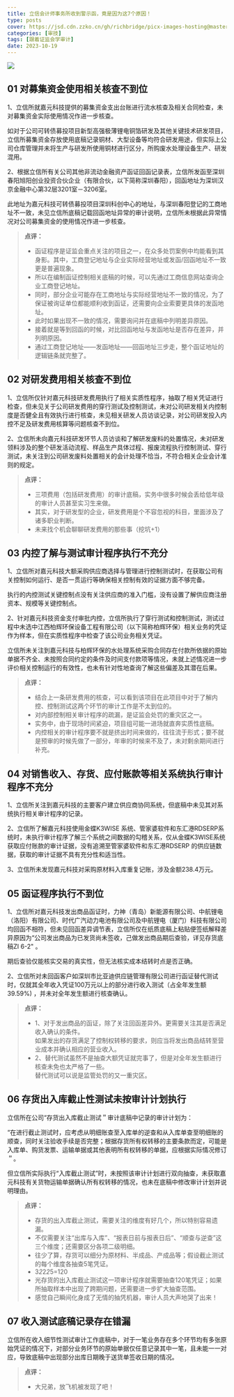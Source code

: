 ```yaml
---
title: 立信会计师事务所收到警示函，竟是因为这7个原因！
type: posts
cover: https://jsd.cdn.zzko.cn/gh/richbridge/picx-images-hosting@master/thumbnail/audit.jpg
categories: [审技]
tags: [跟着证监会学审计]
date: 2023-10-19
---
```


![](https://img.richfan.site/audit/跟着证监会学审计/立信会计师事务所收到警示函，竟是因为这7个原因！.webp)

## 01 对募集资金使用相关核查不到位

1、立信所就嘉元科技提供的募集资金支出台账进行流水核查及相关合同检查，未对募集资金实际使用情况作进一步核查。

如对于公司可转债募投项目新型高强极薄锂电铜箔研发及其他关键技术研发项目，立信所募集资金存放使用底稿记录铜材、大型设备等均符合研发用途，但实际上公司仓库管理并未将生产与研发所使用铜材进行区分，所购废水处理设备生产、研发混用。

2、根据立信所有关公司其他非流动金融资产函证回函记录表，立信所发函至深圳春阳旭阳创业投资合伙企业（有限合伙，以下简称深圳春阳），回函地址为深圳汉京金融中心第32层3201室－3206室。

此地址为嘉元科技可转债募投项目深圳科创中心的地址，与深圳春阳登记的工商地址不一致，未见立信所底稿记载回函地址异常的审计说明，立信所未根据此异常情况对公司募集资金的使用情况作进一步核查。

> **点评：**
> - 函证程序是证监会重点关注的项目之一，在众多处罚案例中均能看到其身影。其中，工商登记地址与企业实际经营地址或发函/回函地址不一致更是普遍现象。
> - 所以在编制函证控制相关底稿的时候，可以先通过工商信息网站查询企业工商登记地址。
> - 同时，部分企业可能存在工商地址与实际经营地址不一致的情况，为了保证被询证单位都能顺利收到函证，还需要向企业索要更具体的发函地址。
> - 此时如果出现不一致的情况，需要询问并在底稿中列明差异原因。
> - 接着就是等到回函的时候，对比回函地址与发函地址是否存在差异，并列明原因。
> - 通过工商登记地址——发函地址——回函地址三步走，整个函证地址的逻辑链条就完整了。

## 02 对研发费用相关核查不到位

1、立信所仅针对嘉元科技研发费用执行了相关实质性程序，抽取了相关凭证进行检查，但未见关于公司研发费用的穿行测试及控制测试，未对公司研发相关内控制度是否健全且有效执行进行核查，未见相关研发人员访谈记录，对公司研发投入内控不足及研发费用核算等问题核查不到位。

2、立信所未向嘉元科技研发环节人员访谈和了解研发废料的处置情况，未对研发领料涉及的整个研发活动流程、样品生产具体过程、报废流程执行控制测试、穿行测试，未关注到公司研发废料处置相关的会计处理不恰当，不符合相关企业会计准则的规定。

> **点评：**
> - 三项费用（包括研发费用）的审计底稿，实务中很多时候会丢给低年级的审计人员甚至实习生来做。
> - 其实，对于研发型的企业，研发费用是个不容忽视的科目，里面涉及了诸多职业判断。
> - 未来找个机会聊聊研发费用的那些事（挖坑+1）

## 03 内控了解与测试审计程序执行不充分

1、立信所对嘉元科技大额采购供应商选择与管理进行控制测试时，在获取公司有关控制如何运行、是否一贯运行等确保相关控制有效的证据方面不够完备。

执行的内控测试关键控制点没有关注供应商的准入门槛，没有设置了解供应商注册资本、规模等关键控制点。

2、针对嘉元科技资金支付审批内控，立信所执行了穿行测试和控制测试，测试过程中未选中江西柏辉环保设备工程有限公司（以下简称柏辉环保）相关业务的凭证作为样本，但在实质性程序中检查了该公司业务相关凭证。

立信所未关注到嘉元科技与柏辉环保的水处理系统采购合同存在付款所依据的原始单据不齐全、未按照合同约定的条件及时间支付款项等情况，未就上述情况进一步评价相关控制运行的有效性，也未有针对性地查询了解这些偏差及其潜在后果。

> **点评：**
> - 结合上一条研发费用的核查，可以看到该项目在此项目中对于了解内控、控制测试这两个环节的审计工作是不太到位的。
> - 对内部控制相关审计程序的疏漏，是证监会处罚的重灾区之一。
> - 实务中，由于现场时间紧迫，项目组可能一进场就直奔实质性底稿。
> - 内控相关的审计程序要不就是挤出时间来做的，往往流于形式；要不就是预审的时候先做了一部分，年审的时候来不及了，未对剩余期间进行补充。

## 04 对销售收入、存货、应付账款等相关系统执行审计程序不充分

1、立信所关注到嘉元科技的主要客户建立供应商协同系统，但底稿中未见其对系统执行相关审计程序的记录。

2、立信所了解嘉元科技使用金蝶K3WISE 系统、管家婆软件和东汇港RDSERP系统时，未执行审计程序了解三个系统之间数据的勾稽关系，仅从金蝶K3WISE系统获取应付账款的审计证据，没有追溯至管家婆软件和东汇港RDSERP 的供应链数据，获取的审计证据不具有充分性和适当性。

3、立信所未发现嘉元科技对采购原材料入库重复记账，涉及金额238.4万元。

## 05 函证程序执行不到位

1、立信所对嘉元科技发出商品函证时，力神（青岛）新能源有限公司、中航锂电（洛阳）有限公司、时代广汽动力电池有限公司及中航锂电（厦门）科技有限公司均回函不相符，但未见回函差异调节表，立信所仅在纸质底稿上粘贴便签纸解释差异原因为“公司发出商品为已发货尚未签收，己做发出商品期后查验，详见存货底稿ZI 6-2" 。

期后查验仅能核实交易的真实性，但无法核实成本结转时点是否正确。

2、立信所对未回函客户如深圳市比亚迪供应链管理有限公司进行函证替代测试时，仅就其全年收入凭证100万元以上的部分进行收入测试（占全年发生额39.59%) ，并未对全年发生额进行核查确认。

> **点评：**
> - 1、对于发出商品的函证，除了关注回函差异外。更需要关注其是否满足收入确认的条件。  
> 如果发出的存货满足了控制权转移的要求，则应当将发出商品结转至营业成本并确认相应的营业收入。
> - 2、替代测试虽然不是抽查大额凭证就完事了，但是对全年发生额进行核查未免也太严格了一些。  
> 替代测试可以说是监管处罚的又一重灾区。

## 06 存货出入库截止性测试未按审计计划执行

立信所在公司“存货出入库截止测试＂审计底稿中记录的审计计划为：

“在进行截止测试时，应考虑从明细账查至入库单的逆查和从入库单查至明细账的顺查，同时关注验收手续是否完整；根据存货所有权转移的主要条款而定，可能是入库单、购货发票、运输单据或其他表明所有权转移的单据，应根据实际情况修订＂。

但立信所实际执行“入库截止测试”时，未按照该审计计划进行双向抽查，未获取嘉元科技有关货物运输单据确认所有权转移的情况，也未在底稿中修改审计计划并说明理由。

> **点评：**
> - 存货的出入库截止测试，需要关注的维度有好几个，所以特别容易遗漏。
> - 不仅需要关注“出库与入库”、“报表日前与报表日后”、“顺查与逆查”这三个维度；还需要区分各项二级明细。
> - 往少了算，存货可以细分为原材料、半成品、产成品等；假设截止测试的每个维度各抽查5笔凭证。
> - 3*2*2*2*5=120
> - 光存货的出入库截止测试这一项审计程序就需要抽查120笔凭证；如果所抽取样本中出现了跨期问题，还需要进一步扩大抽查范围。
> - 感觉自己瞬间化身成了无情的抽凭机器，审计人员大声地哭了出来！

## 07 收入测试底稿记录存在错漏

立信所在收入细节性测试审计工作底稿中，对于一笔业务存在多个环节均有多张原始凭证的情况下，对部分业务环节的原始单据仅任意记录其中一笔，且未能一一对应，导致底稿中出现部分出库日期晚于送货单签收日期的情况。

> **点评：**
> - 大兄弟，放飞机被发现了吧！